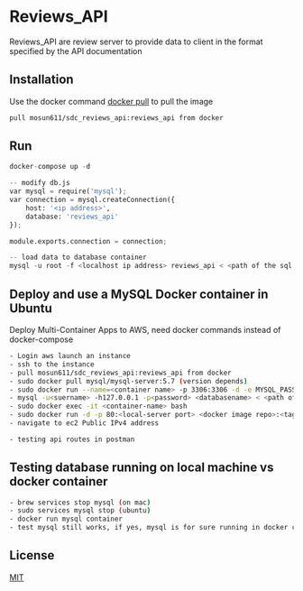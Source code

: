 # Reviews_API

Reviews_API are review server to provide data to client in the format specified by the API documentation 

## Installation

Use the docker command [docker pull](https://pip.pypa.io/en/stable/) to pull the image

```bash
pull mosun611/sdc_reviews_api:reviews_api from docker
```

## Run

```python
docker-compose up -d

-- modify db.js
var mysql = require('mysql');
var connection = mysql.createConnection({
    host: '<ip address>', 
    database: 'reviews_api'
});

module.exports.connection = connection;

-- load data to database container 
mysql -u root -f <localhost ip address> reviews_api < <path of the sql file>

```

## Deploy and use a MySQL Docker container in Ubuntu

Deploy Multi-Container Apps to AWS, need docker commands instead of docker-compose 

```bash
- Login aws launch an instance
- ssh to the instance 
- pull mosun611/sdc_reviews_api:reviews_api from docker
- sudo docker pull mysql/mysql-server:5.7 (version depends)
- sudo docker run --name=<container name> -p 3306:3306 -d -e MYSQL_PASSWORD=<password> -e MYSQL_USER=<username> -e MYSQL_DATABASE=<database-name> mysql/mysql-server:5.7
- mysql -u<suername> -h127.0.0.1 -p<password> <databasename> < <path of the sql file>
- sudo docker exec -it <container-name> bash
- sudo docker run -d -p 80:<local-server port> <docker image repo>:<tagname>
- navigate to ec2 Public IPv4 address

- testing api routes in postman
```

## Testing database running on local machine vs docker container

```bash
- brew services stop mysql (on mac)
- sudo services mysql stop (ubuntu)
- docker run mysql container
- test mysql still works, if yes, mysql is for sure running in docker container 
```

## License
[MIT](https://choosealicense.com/licenses/mit/)
